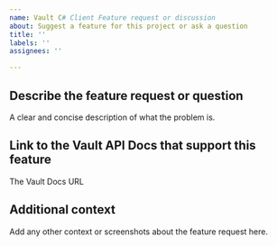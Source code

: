 ```yaml
---
name: Vault C# Client Feature request or discussion
about: Suggest a feature for this project or ask a question
title: ''
labels: ''
assignees: ''

---
```


## Describe the feature request or question

A clear and concise description of what the problem is. 

## Link to the Vault API Docs that support this feature

The Vault Docs URL

## Additional context

Add any other context or screenshots about the feature request here.
